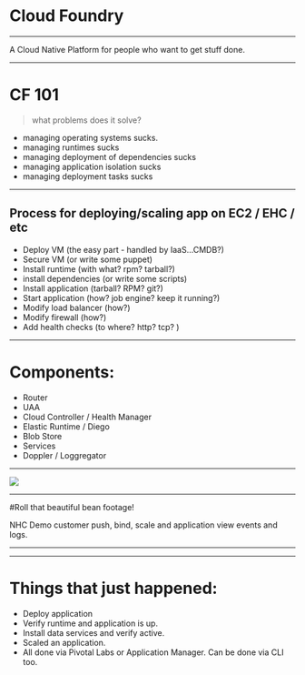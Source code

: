 # Cloud Foundry

---

A Cloud Native Platform for people who want to get stuff done.

---


# CF 101

>what problems does it solve?

* managing operating systems sucks.
* managing runtimes sucks
* managing deployment of dependencies sucks
* managing application isolation sucks
* managing deployment tasks sucks

---

## Process for deploying/scaling app on EC2 / EHC / etc

* Deploy VM (the easy part - handled by IaaS...CMDB?)
* Secure VM (or write some puppet)
* Install runtime (with what?  rpm?  tarball?)
* install dependencies (or write some scripts)
* Install application (tarball? RPM? git?)
* Start application (how?  job engine?  keep it running?)
* Modify load balancer (how?)
* Modify firewall (how?)
* Add health checks (to where?  http? tcp? )

---

# Components:
 * Router
 * UAA
 * Cloud Controller / Health Manager
 * Elastic Runtime / Diego
 * Blob Store
 * Services
 * Doppler / Loggregator

---

![](https://github.com/cloudfoundry/docs-cloudfoundry-concepts/blob/master/images/diego/diego-overview.png?raw=true)

---

#Roll that beautiful bean footage!

NHC Demo customer push, bind, scale and application view events and logs.

---



---

# Things that just happened:

* Deploy application
* Verify runtime and application is up.
* Install data services and verify active.
* Scaled an application.
* All done via Pivotal Labs or Application Manager. Can be done via CLI too.
